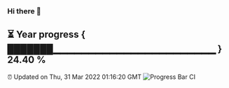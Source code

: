 ### Hi there 👋
⏳ Year progress { ███████▁▁▁▁▁▁▁▁▁▁▁▁▁▁▁▁▁▁▁▁▁▁▁ } 24.40 %
---
⏰ Updated on Thu, 31 Mar 2022 01:16:20 GMT
![Progress Bar CI](https://github.com/liununu/liununu/workflows/Progress%20Bar%20CI/badge.svg)
